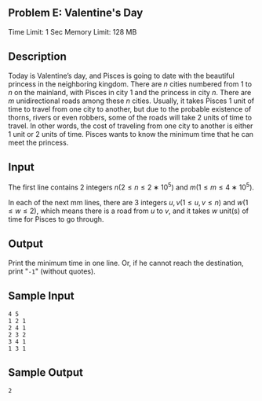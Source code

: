 ## Problem E: Valentine's Day

Time Limit: 1 Sec Memory Limit: 128 MB

## Description

Today is Valentine’s day, and Pisces is going to date with the beautiful princess in the neighboring kingdom. There are $n$ cities numbered from $1$ to $n$ on the mainland, with Pisces in city $1$ and the princess in city $n$. There are $m$ unidirectional roads among these $n$ cities. Usually, it takes Pisces $1$ unit of time to travel from one city to another, but due to the probable existence of thorns, rivers or even robbers, some of the roads will take $2$ units of time to travel. In other words, the cost of traveling from one city to another is either $1$ unit or $2$ units of time. Pisces wants to know the minimum time that he can meet the princess.

## Input

The first line contains 2 integers $n(2≤n≤2∗10^5)$ and $m(1≤m≤4∗10^5)$.

In each of the next mm lines, there are 3 integers $u,v(1≤u,v≤n)$ and $w (1≤w≤2)$, which means there is a road from $u$ to $v$, and it takes $w$ unit(s) of time for Pisces to go through.

## Output

Print the minimum time in one line. Or, if he cannot reach the destination, print "`-1`" (without quotes).

## Sample Input

```
4 5
1 2 1
2 4 1
2 3 2
3 4 1
1 3 1
```

## Sample Output

```
2
```
